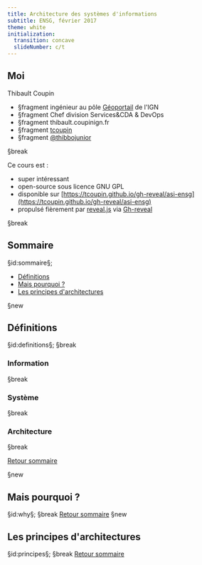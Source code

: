 ```yaml
---
title: Architecture des systèmes d'informations
subtitle: ENSG, février 2017
theme: white
initialization:
  transition: concave
  slideNumber: c/t
---
```

<!--http://patorjk.com/software/taag/#p=display&f=Big&t=Definitions -->
<script src="https://use.fontawesome.com/bc0b7d3ca9.js"></script>

## Moi

Thibault Coupin

- §fragment<i class="fa fa-briefcase" aria-hidden="true"></i> ingénieur au pôle [Géoportail](https://www.geoportail.gouv.fr) de l'IGN
- §fragment<i class="fa fa-gear" aria-hidden="true"></i> Chef division Services&CDA & DevOps
- §fragment<i class="fa fa-envelope-o" aria-hidden="true"></i> thibault.coupin<i class="fa fa-at" aria-hidden="true"></i>ign.fr
- §fragment<i class="fa fa-github" aria-hidden="true"></i> [tcoupin](https://github.com/tcoupin)
- §fragment<i class="fa fa-twitter" aria-hidden="true"></i> [@thibbojunior](https://twitter.com/thibbojunior)

§break

Ce cours est :

- super intéressant
- open-source sous licence GNU GPL
- disponible sur [https://tcoupin.github.io/gh-reveal/asi-ensg](https://tcoupin.github.io/gh-reveal/asi-ensg)
- propulsé fièrement par [reveal.js](https://github.com/hakimel/reveal.js) via [Gh-reveal](https://github.com/tcoupin/gh-reveal)


§break

## Sommaire
§id:sommaire§;
- [Définitions](#definitions)
- [Mais pourquoi ?](#why)
- [Les principes d'architectures](#principes)

§new




<!--  _____        __ _       _ _   _                  -->
<!-- |  __ \      / _(_)     (_) | (_)                 -->
<!-- | |  | | ___| |_ _ _ __  _| |_ _  ___  _ __  ___  -->
<!-- | |  | |/ _ \  _| | '_ \| | __| |/ _ \| '_ \/ __| -->
<!-- | |__| |  __/ | | | | | | | |_| | (_) | | | \__ \ -->
<!-- |_____/ \___|_| |_|_| |_|_|\__|_|\___/|_| |_|___/ -->
<!--                                                   -->
          
## Définitions
§id:definitions§;
§break

### Information
§break

### Système
§break

### Architecture
§break

[<i class="fa fa-arrow-left" aria-hidden="true"></i> Retour sommaire](#sommaire)

§new




<!--  _____                                  _   ___  -->
<!-- |  __ \                                (_) |__ \ -->
<!-- | |__) |__  _   _ _ __ __ _ _   _  ___  _     ) |-->
<!-- |  ___/ _ \| | | | '__/ _` | | | |/ _ \| |   / / -->
<!-- | |  | (_) | |_| | | | (_| | |_| | (_) | |  |_|  -->
<!-- |_|   \___/ \__,_|_|  \__, |\__,_|\___/|_|  (_)  -->
<!--                          | |                     -->
<!--                          |_|                     -->

## Mais pourquoi ?
§id:why§;
§break
[<i class="fa fa-arrow-left" aria-hidden="true"></i> Retour sommaire](#sommaire)
§new




<!--  _____      _            _                 -->
<!-- |  __ \    (_)          (_)                -->
<!-- | |__) | __ _ _ __   ___ _ _ __   ___  ___ -->
<!-- |  ___/ '__| | '_ \ / __| | '_ \ / _ \/ __|-->
<!-- | |   | |  | | | | | (__| | |_) |  __/\__ \-->
<!-- |_|   |_|  |_|_| |_|\___|_| .__/ \___||___/-->
<!--                           | |              -->
<!--                           |_|              -->


## Les principes d'architectures
§id:principes§;
§break
[<i class="fa fa-arrow-left" aria-hidden="true"></i> Retour sommaire](#sommaire)